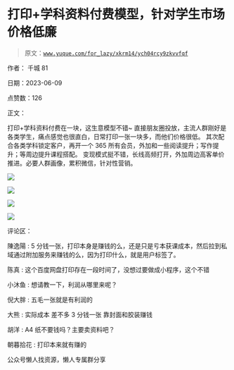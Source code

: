 # 打印+学科资料付费模型，针对学生市场价格低廉

> 原文：[`www.yuque.com/for_lazy/xkrm14/ych04rcy9zkvvfqf`](https://www.yuque.com/for_lazy/xkrm14/ych04rcy9zkvvfqf)



作者： 千城 81



日期：2023-06-09



点赞数：126

<ne-hole id="u9d81c0f3" data-lake-id="u9d81c0f3">

正文：



打印+学科资料付费在一块，这生意模型不错~ 直接朋友圈投放，主流人群刚好是各类学生，痛点感觉也很直白，日常打印一张一块多，而他们价格很低。 其次配合各类学科锁定客户，再开一个 365 所有会员，外加和一些阅读提升；写作提升；等周边提升课程搭配。 变现模式挺不错，长线高频打开，外加周边高客单价推进。必要人群画像，累积微信，针对性营销。



![](img/f04e75cc1a12c232e80e413bb39ad8e6.png)



![](img/616690264c6a0862d5b910864847054f.png)



![](img/5d847e14620d0688448c4cf5c6e0f53a.png)



![](img/80a34713f7cab089d1ed96fd39c8382e.png)

<ne-hole id="uf18d2919" data-lake-id="uf18d2919">

评论区：



陳逸陽 : 5 分钱一张，打印本身是赚钱的么，还是只是亏本获课成本，然后拉到私域通过附加服务来赚钱的么，因为打印什么，就是用户标签了。



陈真 : 这个百度网盘打印存在一段时间了，没想过要做成小程序，这个不错



小沐鱼 : 想请教一下，利润从哪里来呢？



倪大胖 : 五毛一张就是有利润的



大熊 : 实际成本 差不多 3 分钱一张 靠封面和胶装赚钱



胡洋 : A4 纸不要钱吗？主要卖资料吧？



朝暮拾花 : 打印本来就有赚的

<ne-hole id="u64ac908a" data-lake-id="u64ac908a">

公众号懒人找资源，懒人专属群分享

</ne-hole></ne-hole></ne-hole>